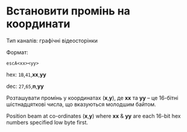 # Встановити промінь на координати

Тип каналів: графічні відеосторінки

Формат: 

`escA<xx><yy>`

hex: `1B`,`41`,**xx**,**yy**  

dec: `27`,`65`,**n**,**yy**  

Розташувати промінь у координатах (**x**,**y**), де **xx** та **yy** – це 16-бітні шістнадцяткові числа, що вказуються молодшим байтом.

Position beam at co-ordinates (**x**,**y**) where **xx** & **yy** are each 16-bit hex numbers specified low byte first.